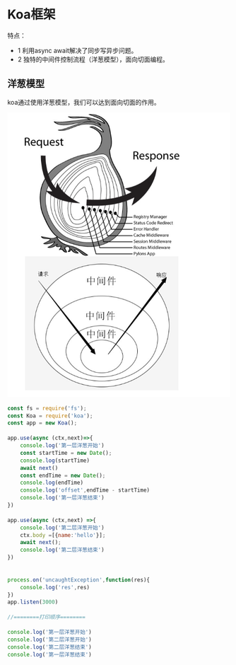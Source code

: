 # Koa框架

特点：
- 1 利用async await解决了同步写异步问题。
- 2 独特的中间件控制流程（洋葱模型），面向切面编程。


## 洋葱模型

koa通过使用洋葱模型，我们可以达到面向切面的作用。

![koa-yangcong.png](../../images/koa-yangcong.png)
```javascript
const fs = require('fs');
const Koa = require('koa');
const app = new Koa();

app.use(async (ctx,next)=>{
    console.log('第一层洋葱开始')
    const startTime = new Date();
    console.log(startTime)
    await next()    
    const endTime = new Date();
    console.log(endTime)
    console.log('offset',endTime - startTime)
    console.log('第一层洋葱结束')
})

app.use(async (ctx,next) =>{
    console.log('第二层洋葱开始')
    ctx.body =[{name:'hello'}];
    await next();
    console.log('第二层洋葱结束')
})


process.on('uncaughtException',function(res){
    console.log('res',res)
})
app.listen(3000)

//========打印顺序========

console.log('第一层洋葱开始')
console.log('第二层洋葱开始')
console.log('第二层洋葱结束')
console.log('第一层洋葱结束')

```
